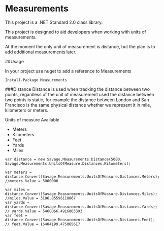 # Measurements

This project is a .NET Standard 2.0 class library.

This project is designed to aid developers when working with units of measurements.

At the moment the only unit of measurement is distance, but the plan is to add additional measurements later.

##Usage

In your project use nuget to add a reference to Measurements

`Install-Package Measurements`

###Distance
Distance is used when tracking the distance between two points, regardless of the unit of measurement used the distance between two points is static, for example the distance between London and San Francisco is the same physical distance whether we represent it in mile, kilometers or meters.

Units of measure Available

 * Meters
 * Kilometers
 * Feet
 * Yards
 * Miles

```
var distance = new Savage.Measurements.Distance(5000, Savage.Measurements.UnitsOfMeasure.Distances.Kilometers);

var meters = distance.Convert(Savage.Measurements.UnitsOfMeasure.Distances.Meters); //meters.Value = 5000000

var miles = distance.Convert(Savage.Measurements.UnitsOfMeasure.Distances.Miles); //miles.Value = 3106.85596118667
var yards = distance.Convert(Savage.Measurements.UnitsOfMeasure.Distances.Yards); // yards.Value = 5468066.4916885393
var feet = distance.Convert(Savage.Measurements.UnitsOfMeasure.Distances.Feet);  // feet.Value = 16404199.475065617
```
